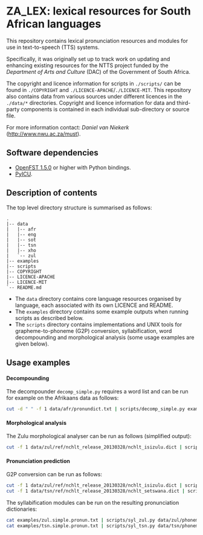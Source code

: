 ZA_LEX: lexical resources for South African languages
=====================================================

This repository contains lexical pronunciation resources and modules for use in text-to-speech (TTS) systems.

Specifically, it was originally set up to track work on updating and enhancing existing resources for the NTTS project funded by the _Department of Arts and Culture_ (DAC) of the Government of South Africa.

The copyright and licence information for scripts in `./scripts/` can be found in `./COPYRIGHT` and `./LICENCE-APACHE`/`./LICENCE-MIT`. This repository also contains data from various sources under different licences in the `./data/*` directories. Copyright and licence information for data and third-party components is contained in each individual sub-directory or source file.

For more information contact: _Daniel van Niekerk_ (http://www.nwu.ac.za/must).

## Software dependencies

 - [OpenFST 1.5.0](http://www.openfst.org/twiki/pub/FST/FstDownload/openfst-1.5.0.tar.gz) or higher with Python bindings.
 - [PyICU](https://pypi.python.org/pypi/PyICU/).

## Description of contents

The top level directory structure is summarised as follows:

```
.
|-- data
|   |-- afr
|   |-- eng
|   |-- sot
|   |-- tsn
|   |-- xho
|   `-- zul
|-- examples
|-- scripts
|-- COPYRIGHT
|-- LICENCE-APACHE
|-- LICENCE-MIT
`-- README.md
```

* The `data` directory contains core language resources organised by language, each associated with its own LICENCE and README.
* The `examples` directory contains some example outputs when running scripts as described below.
* The `scripts` directory contains implementations and UNIX tools for grapheme-to-phoneme (G2P) conversion, syllabification, word decompounding and morphological analysis (some usage examples are given below).

## Usage examples


#### Decompounding

The decompounder `decomp_simple.py` requires a word list and can be run for example on the Afrikaans data as follows:


```bash
cut -d " " -f 1 data/afr/pronundict.txt | scripts/decomp_simple.py examples/afr.words5.txt > examples/afr.decomp.txt
```


#### Morphological analysis

The Zulu morphological analyser can be run as follows (simplified output):

```bash
cut -f 1 data/zul/ref/nchlt_release_20130328/nchlt_isizulu.dict | scripts/morph_dcg.py data/zul/morphrules.descr.json data/zul/morphrules.dcg.txt --simpleguess > examples/zul.morphsimple.txt
```


#### Pronunciation prediction

G2P conversion can be run as follows:

```bash
cut -f 1 data/zul/ref/nchlt_release_20130328/nchlt_isizulu.dict | scripts/g2p_icu.py data/zul/phonemeset.json data/zul/g2p.translit.txt > examples/zul.simple.pronun.txt
cut -f 1 data/tsn/ref/nchlt_release_20130328/nchlt_setswana.dict | scripts/g2p_icu.py data/tsn/phonemeset.json data/tsn/g2p.translit.txt > examples/tsn.simple.pronun.txt
```

The syllabification modules can be run on the resulting pronunciation dictionaries:

```bash
cat examples/zul.simple.pronun.txt | scripts/syl_zul.py data/zul/phonemeset.json | cut -f 1,3 > examples/zul.syll.pronun.txt
cat examples/tsn.simple.pronun.txt | scripts/syl_tsn.py data/tsn/phonemeset.json | cut -f 1,3 > examples/tsn.syll.pronun.txt
```
